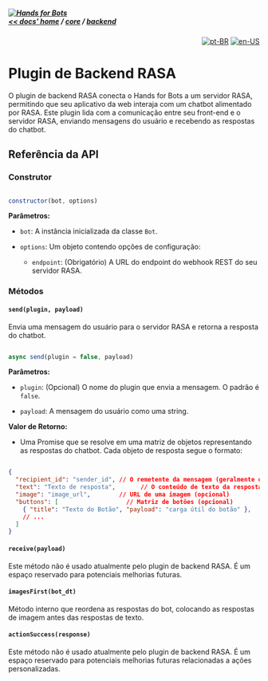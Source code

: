##### [![Hands for Bots](https://img.shields.io/badge/[•__•]-Hands_for_Bots-purple?style=social) <br>&lt;&lt; docs' home](../../README.md) / [core](../../core.md) / [backend](../backend.md)

<div align="right">

[![pt-BR](https://img.shields.io/badge/pt-BR-white)](./rasa.md)
[![en-US](https://img.shields.io/badge/en-US-white)](../../en-us/core/backend/rasa.md)

</div>


# Plugin de Backend RASA


O plugin de backend RASA conecta o Hands for Bots a um servidor RASA, permitindo que seu aplicativo da web interaja com um chatbot alimentado por RASA. Este plugin lida com a comunicação entre seu front-end e o servidor RASA, enviando mensagens do usuário e recebendo as respostas do chatbot.


## Referência da API


### Construtor


```javascript

constructor(bot, options) 

```


**Parâmetros:**


- `bot`: A instância inicializada da classe `Bot`.

- `options`: Um objeto contendo opções de configuração:
  - `endpoint`: (Obrigatório) A URL do endpoint do webhook REST do seu servidor RASA.

### Métodos


#### `send(plugin, payload)`


Envia uma mensagem do usuário para o servidor RASA e retorna a resposta do chatbot.


```javascript

async send(plugin = false, payload)

```


**Parâmetros:**


- `plugin`: (Opcional) O nome do plugin que envia a mensagem. O padrão é `false`.

- `payload`: A mensagem do usuário como uma string.


**Valor de Retorno:**


- Uma Promise que se resolve em uma matriz de objetos representando as respostas do chatbot. Cada objeto de resposta segue o formato:


```json

{
  "recipient_id": "sender_id", // O remetente da mensagem (geralmente o ID do chatbot)
  "text": "Texto de resposta",       // O conteúdo de texto da resposta
  "image": "image_url",        // URL de uma imagem (opcional)
  "buttons": [                   // Matriz de botões (opcional)
    { "title": "Texto do Botão", "payload": "carga útil do botão" },
    // ...
  ]
}

```


#### `receive(payload)`


Este método não é usado atualmente pelo plugin de backend RASA. É um espaço reservado para potenciais melhorias futuras.


#### `imagesFirst(bot_dt)`


Método interno que reordena as respostas do bot, colocando as respostas de imagem antes das respostas de texto.  


#### `actionSuccess(response)`


Este método não é usado atualmente pelo plugin de backend RASA. É um espaço reservado para potenciais melhorias futuras relacionadas a ações personalizadas.

